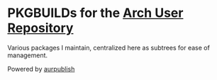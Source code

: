 # PKGBUILDs for the [Arch User Repository](https://aur.archlinux.org)

Various packages I maintain, centralized here as subtrees for ease of management.

Powered by [aurpublish](https://github.com/eli-schwartz/aurpublish)
